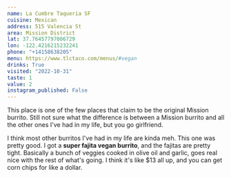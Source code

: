 ```yaml
---
name: La Cumbre Taqueria SF
cuisine: Mexican
address: 515 Valencia St
area: Mission District
lat: 37.76457797006729
lon: -122.4216215232241
phone: "+14158638205"
menu: https://www.tlctaco.com/menus/#vegan
drinks: True
visited: "2022-10-31"
taste: 1
value: 2
instagram_published: False
---
```


This place is one of the few places that claim to be the original Mission burrito. Still not sure what the difference is between a Mission burrito and all the other ones I've had in my life, but you go girlfriend.

I think most other burritos I've had in my life are kinda meh. This one was pretty good. I got a **super fajita vegan burrito**, and the fajitas are pretty tight. Basically a bunch of veggies cooked in olive oil and garlic, goes real nice with the rest of what's going. I think it's like $13 all up, and you can get corn chips for like a dollar.
